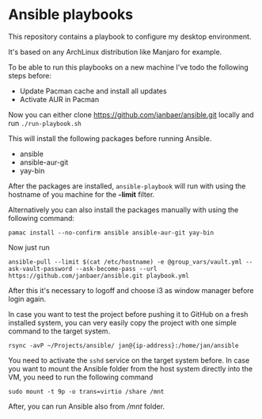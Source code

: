 # Ansible playbooks

This repository contains a playbook to configure my desktop environment.

It's based on any ArchLinux distribution like Manjaro for example.

To be able to run this playbooks on a new machine I've todo the following steps before:

- Update Pacman cache and install all updates
- Activate AUR in Pacman

Now you can either clone https://github.com/janbaer/ansible.git locally and run `./run-playbook.sh`

This will install the following packages before running Ansible.

- ansible
- ansible-aur-git
- yay-bin

After the packages are installed, `ansible-playbook` will run with using the hostname of you machine for the **-limit** filter.

Alternatively you can also install the packages manually with using the following command:

```
pamac install --no-confirm ansible ansible-aur-git yay-bin
```

Now just run

```
ansible-pull --limit $(cat /etc/hostname) -e @group_vars/vault.yml --ask-vault-password --ask-become-pass --url https://github.com/janbaer/ansible.git playbook.yml
```

After this it's necessary to logoff and choose i3 as window manager before login again.

In case you want to test the project before pushing it to GitHub on a fresh installed system, you can very easily copy the project with one simple command to the target system.

```
rsync -avP ~/Projects/ansible/ jan@{ip-address}:/home/jan/ansible
```

You need to activate the `sshd` service on the target system before. In case you want to mount the Ansible folder from the host system directly into the VM, you need to run the following command

```
sudo mount -t 9p -o trans=virtio /share /mnt
```

After, you can run Ansible also from _/mnt_ folder.
